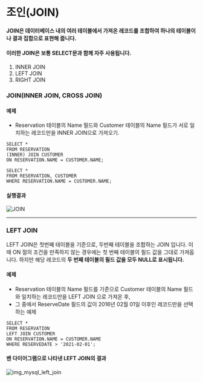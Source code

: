 # 조인(JOIN)
#### JOIN은 데이터베이스 내의 여러 테이블에서 가져온 레코드를 조합하여 하나의 테이블이나 결과 집합으로 표현해 줍니다.</br>
#### 이러한 JOIN은 보통 SELECT문과 함께 자주 사용됩니다.

1. INNER JOIN
2. LEFT JOIN
3. RIGHT JOIN

### JOIN(INNER JOIN, CROSS JOIN)

#### 예제
* Reservation 테이블의 Name 필드와 Customer 테이블의 Name 필드가 서로 일치하는 레코드만을 INNER JOIN으로 가져오기.</br>

```mysql
SELECT *
FROM RESERVATION
(INNER) JOIN CUSTOMER
ON RESERVATION.NAME = CUSTOMER.NAME;
```

```mysql
SELECT *
FROM RESERVATION, CUSTOMER
WHERE RESERVATION.NAME = CUSTOMER.NAME;
```
#### 실행결과

![JOIN](https://user-images.githubusercontent.com/43642411/109753268-4ea4f600-7c25-11eb-8e0a-d6eba1afaece.PNG)

---

### LEFT JOIN
LEFT JOIN은 첫번째 테이블을 기준으로, 두번째 테이블을 조합하는 JOIN 입니다.
이때 ON 절의 조건을 만족하지 않는 경우에는 첫 번째 테이블의 필드 값을 그대로 가져옵니다.
하지만 해당 레코드의 **두 번째 테이블의 필드 값을 모두 NULL로 표시됩니다.**

#### 예제
* Reservation 테이블의 Name 필드를 기준으로 Customer 테이블의 Name 필드와 일치하는 레코드만을 LEFT JOIN 으로 가져온 후,</br>
* 그 중에서 ReserveDate 필드의 값이 2016년 02월 01일 이후인 레코드만을 선택하는 예제 </br>

```mysql
SELECT *
FROM RESERVATION
LEFT JOIN CUSTOMER
ON RESERVATION.NAME = CUSTOMER.NAME
WHERE RESERVEDATE > '2021-02-01';
```

#### 벤 다이어그램으로 나타낸 LEFT JOIN의 결과

![img_mysql_left_join](https://user-images.githubusercontent.com/43642411/109753200-2d440a00-7c25-11eb-9cf0-fafc80c07956.png)

